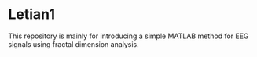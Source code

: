 # Letian1
This repository is mainly for introducing a simple MATLAB method for EEG signals using fractal dimension analysis.
